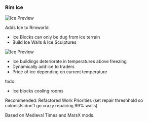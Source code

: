 ### Rim Ice ###

![Ice Preview](https://media.giphy.com/media/xUOrw1Wz0TvNlP3nTq/giphy.gif)

Adds Ice to Rimworld.

* Ice Blocks can only be dug from ice terrain
* Build Ice Walls & Ice Sculptures

![Ice Preview](https://github.com/Fumblesneeze/RimIce/blob/master/Mod/About/Preview.png?raw=true)

* Ice buildings deteriorate in temperatures above freezing
* Dynamically add ice to traders
* Price of ice depending on current temperature



todo:

* Ice blocks cooling rooms

Recommended: Refactored Work Priorities (set repair threshhold so colonists don't go crazy repairing 99% walls)

Based on Medieval Times and MarsX mods.
